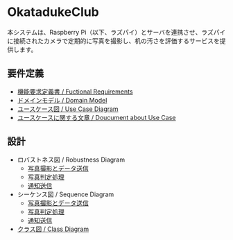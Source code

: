 # OkatadukeClub
本システムは、Raspberry Pi（以下、ラズパイ）とサーバを連携させ、ラズパイに接続されたカメラで定期的に写真を撮影し、机の汚さを評価するサービスを提供します。
## 要件定義

- [機能要求定義書 / Fuctional Requirements](Document/FunctionalRequirements.md)
- [ドメインモデル / Domain Model](Document/DomainModel.png)
- [ユースケース図 / Use Case Diagram](Document/UseCase/UseCase.png)
- [ユースケースに関する文章 / Doucument about Use Case](Document/UseCase/UseCase.md)

## 設計

- ロバストネス図 / Robustness Diagram
  - [写真撮影とデータ送信](Document/Robustness/CapturePhoto.png)
  - [写真判定処理](Document/Robustness/JudgePhoto.png)
  - [通知送信](Document/Robustness/Notification.png)
- シーケンス図 / Sequence Diagram
  - [写真撮影とデータ送信](Document/Sequence/CapturePhoto.png) 
  - [写真判定処理](Document/Sequence/JudgePhoto.png)
  - [通知送信](Document/Sequence/Notification.png)
- [クラス図 / Class Diagram](Document/Class.png)
